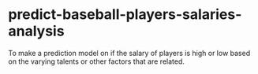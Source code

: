 # predict-baseball-players-salaries-analysis
To make a prediction model on if the salary of players is high or low based on the varying talents or other factors that are related.
